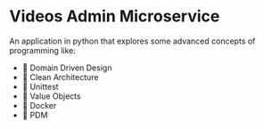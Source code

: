 # Videos Admin Microservice

An application in python that explores some advanced concepts of programming like:

- :closed_book: Domain Driven Design
- :closed_book: Clean Architecture
- :closed_book: Unittest
- :closed_book: Value Objects
- :closed_book: Docker
- :closed_book: PDM